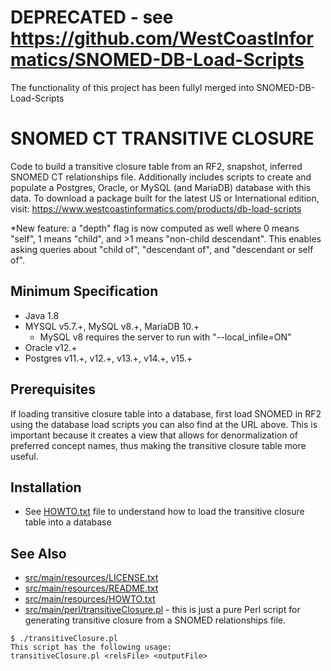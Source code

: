 # DEPRECATED - see https://github.com/WestCoastInformatics/SNOMED-DB-Load-Scripts

The functionality of this project has been fullyl  merged into SNOMED-DB-Load-Scripts



SNOMED CT TRANSITIVE CLOSURE
============================
Code to build a transitive closure table from an RF2, snapshot,
inferred SNOMED CT relationships file.  Additionally includes scripts
to create and populate a Postgres, Oracle, or MySQL (and MariaDB) database
with this data.  To download a package built for the latest US or International
edition, visit:
https://www.westcoastinformatics.com/products/db-load-scripts

*New feature: a "depth" flag is now computed as well where 0 means "self",
1 means "child", and >1 means "non-child descendant".  This enables asking
queries about "child of", "descendant of", and "descendant or self of".

Minimum Specification
---------------------
- Java 1.8
- MYSQL v5.7.+, MySQL v8.+, MariaDB 10.+
  - MySQL v8 requires the server to run with "--local_infile=ON"
- Oracle v12.+
- Postgres v11.+, v12.+, v13.+, v14.+, v15.+

Prerequisites
-------------
If loading transitive closure table into a database, first load SNOMED in RF2
using the database load scripts you can also find at the URL above.  This is
important because it creates a view that allows for denormalization of preferred
concept names, thus making the transitive closure table more useful.

Installation
------------
* See [HOWTO.txt](src/main/resources/HOWTO.txt) file to understand how to load the transitive closure table into a database

See Also
--------
* [src/main/resources/LICENSE.txt](src/main/resources/LICENSE.txt)
* [src/main/resources/README.txt](src/main/resources/README.txt)
* [src/main/resources/HOWTO.txt](src/main/resources/HOWTO.txt)
* [src/main/perl/transitiveClosure.pl](src/main/perl/transitiveClosure.pl) - this is just a pure Perl script for generating transitive closure from a SNOMED relationships file.
```
$ ./transitiveClosure.pl
This script has the following usage:
transitiveClosure.pl <relsFile> <outputFile>
```
